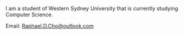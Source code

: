 I am a student of Western Sydney University that is currently studying Computer Science.

Email: Raphael.D.Cho@outlook.com
